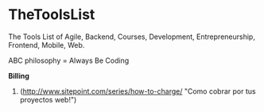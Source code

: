 TheToolsList
============

The Tools List of Agile, Backend, Courses, Development, Entrepreneurship, Frontend, Mobile, Web.

ABC philosophy = Always Be Coding

**Billing**
1.  (http://www.sitepoint.com/series/how-to-charge/ "Como cobrar por tus proyectos web!")

